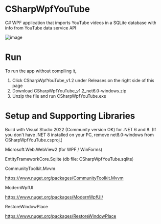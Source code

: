 # CSharpWpfYouTube
C# WPF application that imports YouTube videos in a SQLite database with info from YouTube data service API

![image](https://github.com/psun247/CSharpWpfYouTube/assets/31531761/b60f1223-9887-49a1-98a2-48c219b9caf9)

# Run
To run the app without compiling it,

1. Click CSharpWpfYouTube_v1.2 under Releases on the right side of this page
2. Download CSharpWpfYouTube_v1.2_net6.0-windows.zip
3. Unzip the file and run CSharpWpfYouTube.exe

# Setup and Supporting Libraries
Build with Visual Studio 2022 (Community version OK) for .NET 6 and 8. (If you don't have .NET 8 installed on your PC, remove net8.0-windows from CSharpWpfYouTube.csproj.)

Microsoft.Web.WebView2 (for WPF / WinForms)

EntityFrameworkCore.Sqlite (db file: CSharpWpfYouTube.sqlite)

CommunityToolkit.Mvvm

https://www.nuget.org/packages/CommunityToolkit.Mvvm

ModernWpfUI

https://www.nuget.org/packages/ModernWpfUI/

RestoreWindowPlace

https://www.nuget.org/packages/RestoreWindowPlace
